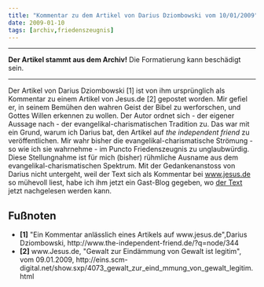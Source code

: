 ```yaml
---
title: "Kommentar zu dem Artikel von Darius Dziombowski vom 10/01/2009"
date: 2009-01-10
tags: [archiv,friedenszeugnis]
---
```

<hr><b>Der Artikel stammt aus dem Archiv!</b> Die Formatierung kann beschädigt sein.<hr>

Der Artikel von Darius Dziombowski [1] ist von ihm ursprünglich als Kommentar zu einem Artikel von Jesus.de [2] gepostet worden. Mir gefiel er, in seinem Bemühen den wahren Geist der Bibel zu werforschen, und Gottes Willen erkennen zu wollen. Der Autor ordnet sich - der eigener Aussage nach - der evangelikal-charismatischen Tradition zu. Das war mit ein Grund, warum ich Darius bat, den Artikel auf <i>the independent friend</i> zu veröffentlichen. Mir wahr bisher die evangelikal-charismatische Strömung - so wie ich sie wahrnehme - im Puncto Friedenszeugnis zu unglaubwürdig. Diese Stellungnahme ist für mich (bisher) rühmliche Ausname aus dem evangelikal-charismatischen Spektrum. Mit der Gedankenanstoss von Darius nicht untergeht, weil der Text sich als Kommentar bei www.jesus.de so mühevoll liest, habe ich ihm jetzt ein Gast-Blog gegeben, wo <a href="http://www.the-independent-friend.de/?q=node/344">der Text</a> jetzt nachgelesen werden kann.

## Fußnoten ##
<ul>
<li> <b>[1]</b> "Ein Kommentar anlässlich eines Artikels auf www.jesus.de",Darius Dziombowski, http://www.the-independent-friend.de/?q=node/344 </li>
<li> <b>[2]</b> www.Jesus.de, "Gewalt zur Eindämmung von Gewalt ist legitim", vom 09.01.2009, http://eins.scm-digital.net/show.sxp/4073_gewalt_zur_eind_mmung_von_gewalt_legitim.html </li>
</ul>
